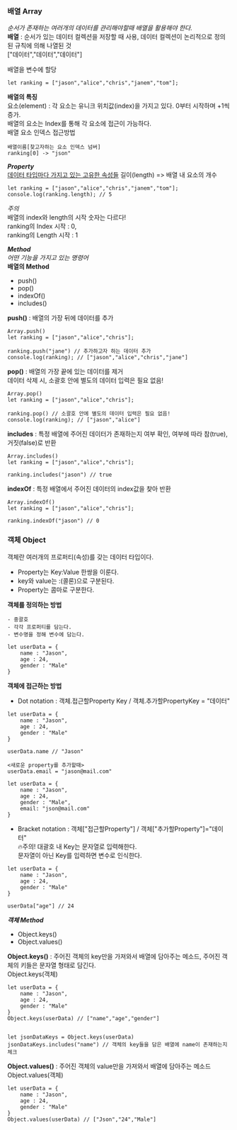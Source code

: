 ### 배열 Array
*순서가 존재하는 여러개의 데이터를 관리해야할때 배열을 활용해야 한다.* <br>
**배열** : 순서가 있는 데이터 컬렉션을 저장할 때 사용, 데이터 컬렉션이 논리적으로 정의된 규칙에 의해 나열된 것<br>
["데이터","데이터","데이터"]<br>

배열을 변수에 할당 
```
let ranking = ["jason","alice","chris","janem","tom"];
```

**배열의 특징**<br>
요소(element) : 각 요소는 유니크 위치값(index)을 가지고 있다.  0부터 시작하며 +1씩 증가.<br>
배열의 요소는 Index를 통해 각 요소에 접근이 가능하다.<br>
배열 요소 인덱스 접근방법
```
배열이름[찾고자하는 요소 인덱스 넘버]
ranking[0] -> "json"
```

***Property*** <br>
<u>데이터 타입마다 가지고 있는 고유한 속성들</u>
길이(length) => 배열 내 요소의 개수
```
let ranking = ["jason","alice","chris","janem","tom"];
console.log(ranking.length); // 5
```
*주의*<br>
배열의 index와 length의 시작 숫자는 다르다!<br>
ranking의 Index 시작 : 0, <br>
ranking의 Length 시작 : 1<br>


***Method*** <br>
*어떤 기능을 가지고 있는 명령어* <br>
**배열의 Method**<br>
- push()
- pop()
- indexOf()
- includes()

**push()** : 배열의 가장 뒤에 데이터를 추가<br>

```
Array.push()
let ranking = ["jason","alice","chris"];

ranking.push("jane") // 추가하고자 하는 데이터 추가 
console.log(ranking); // ["jason","alice","chris","jane"]
```

**pop()** : 배열의 가장 끝에 있는 데이터를 제거<br>
데이터 삭제 시, 소괄호 안에 별도의 데이터 입력은 필요 없음!
```
Array.pop()
let ranking = ["jason","alice","chris"];

ranking.pop() // 소괄호 안에 별도의 데이터 입력은 필요 없음!
console.log(ranking); // ["jason","alice"]
```

**includes** : 특정 배열에 주어진 데이터가 존재하는지 여부 확인, 여부에 따라 참(true),거짓(false)로 반환<br>
```
Array.includes()
let ranking = ["jason","alice","chris"];

ranking.includes("jason") // true
```

**indexOf** : 특정 배열에서 주어진 데이터의 index값을 찾아 반환 
```
Array.indexOf()
let ranking = ["jason","alice","chris"];

ranking.indexOf("jason") // 0
```

### 객체 Object
객체란 여러개의 프로퍼티(속성)를 갖는 데이터 타입이다. <br>
- Property는 Key:Value 한쌍을 이룬다. <br>
- key와 value는 :(콜론)으로 구분된다. <br>
- Property는 콤마로 구분한다.

**객체를 정의하는 방법**
```
- 중괄호 
- 각각 프로퍼티를 담는다. 
- 변수명을 정해 변수에 담는다.

let userData = {
    name : "Jason",
    age : 24,
    gender : "Male"
}
```
**객체에 접근하는 방법**
- Dot notation : 객체.접근할Property Key / 객체.추가할PropertyKey = "데이터"
```
let userData = {
    name : "Jason",
    age : 24,
    gender : "Male"
}

userData.name // "Jason"

<새로운 property를 추가할때>
userData.email = "jason@mail.com"

let userData = {
    name : "Jason",
    age : 24,
    gender : "Male",
    email: "json@mail.com"
}

```
 
- Bracket notation : 객체["접근할Property"] / 객체["추가할Property"]="데이터" <br>
🔥주의! 대괄호 내 Key는 문자열로 입력해한다.<br>
  문자열이 아닌 Key를 입력하면 변수로 인식한다.
```
let userData = {
    name : "Jason",
    age : 24,
    gender : "Male"
}

userData["age"] // 24
```

***객체 Method*** <br>
- Object.keys()
- Object.values()

**Object.keys()** : 주어진 객체의 key만을 가져와서 배열에 담아주는 메소드, 주어진 객체의 키들은 문자열 형태로 담긴다.<br>
Object.keys(객체)
```
let userData = {
    name : "Jason",
    age : 24,
    gender : "Male"
}
Object.keys(userData) // ["name","age","gender"]


let jsonDataKeys = Object.keys(userData)
jsonDataKeys.includes("name") // 객체의 key들을 담은 배열에 name이 존재하는지 체크
```

**Object.values()** : 주어진 객체의 value만을 가져와서 배열에 담아주는 메소드<br>
Object.values(객체)
```
let userData = {
    name : "Jason",
    age : 24,
    gender : "Male"
}
Object.values(userData) // ["Json","24","Male"]
```